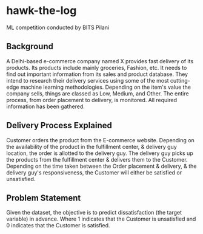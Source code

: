 # hawk-the-log
ML competition conducted by BITS Pilani

## Background
A Delhi-based e-commerce company named X provides fast delivery of its products. Its products include mainly groceries, Fashion, etc. It needs to find out important information from its sales and product database. They intend to research their delivery services using some of the most cutting-edge machine learning methodologies. Depending on the item's value the company sells, things are classed as Low, Medium, and Other. The entire process, from order placement to delivery, is monitored. All required information has been gathered.

## Delivery Process Explained
Customer orders the product from the E-commerce website.
Depending on the availability of the product in the fulfillment center, & delivery guy location, the order is allotted to the delivery guy.
The delivery guy picks up the products from the fulfillment center & delivers them to the Customer.
Depending on the time taken between the Order placement & delivery, & the delivery guy's responsiveness, the Customer will either be satisfied or unsatisfied.

## Problem Statement
Given the dataset, the objective is to predict dissatisfaction (the target variable) in advance. Where 1 indicates that the Customer is unsatisfied and 0 indicates that the Customer is satisfied.
